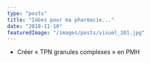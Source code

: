 ```yaml
---
type: "posts"
title: "Idées pour ma pharmacie..."
date: "2018-11-10"
featuredImage: "/images/posts/visuel_201.jpg"
---
```


- Créer « TPN granules complexes » en PMH
